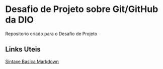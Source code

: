 # Desafio de Projeto sobre Git/GitHub da DIO
Repositorio criado para o Desafio de Projeto


## Links Uteis
[Sintaxe Basica Markdown](https://www.markdownguide.org/basic-syntax/)
